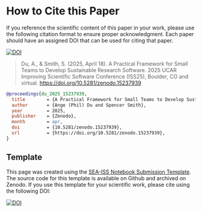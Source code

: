 # How to Cite this Paper

If you reference the scientific content of this paper in your work, please use the following citation format to ensure proper acknowledgment. Each paper should have an assigned DOI that can be used for citing that paper. 

[![DOI](https://zenodo.org/badge/DOI/10.5281/zenodo.15237939.svg)](https://doi.org/10.5281/zenodo.15237939)

> Du, A., & Smith, S. (2025, April 18). A Practical Framework for Small Teams to Develop Sustainable Research Software. 2025 UCAR Improving Scientific Software Conference (ISS25), Boulder, CO and virtual. https://doi.org/10.5281/zenodo.15237939

```bibtex
@proceedings{du_2025_15237939,
  title        = {A Practical Framework for Small Teams to Develop Sustainable Research Software},
  author       = {Ange (Phil) Du and Spencer Smith},
  year         = 2025,
  publisher    = {Zenodo},
  month        = apr,
  doi          = {10.5281/zenodo.15237939},
  url          = {https://doi.org/10.5281/zenodo.15237939},
}
```

## Template
This page was created using the [SEA-ISS Notebook Submission Template](https://ucar-sea.github.io/SEA-ISS-Template/README.html). 
The source code for this template is available on Github and archived on Zenodo. If you use this template for your scientific work, please cite using the following DOI:

[![DOI](https://zenodo.org/badge/739166874.svg)](https://zenodo.org/doi/10.5281/zenodo.10499040)